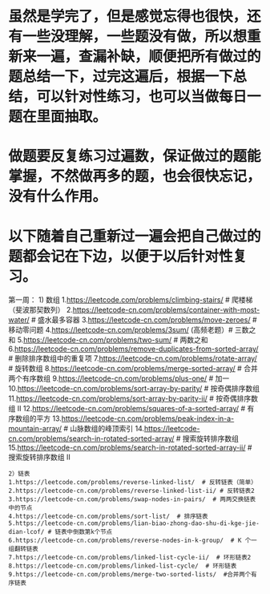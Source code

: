 # 虽然是学完了，但是感觉忘得也很快，还有一些没理解，一些题没有做，所以想重新来一遍，查漏补缺，顺便把所有做过的题总结一下，过完这遍后，根据一下总结，可以针对性练习，也可以当做每日一题在里面抽取。
# 做题要反复练习过遍数，保证做过的题能掌握，不然做再多的题，也会很快忘记，没有什么作用。
# 以下随着自己重新过一遍会把自己做过的题都会记在下边，以便于以后针对性复习。

第一周：
    1) 数组
    1.https://leetcode.com/problems/climbing-stairs/  # 爬楼梯（斐波那契数列）
    2.https://leetcode-cn.com/problems/container-with-most-water/  # 盛水最多容器
    3.https://leetcode-cn.com/problems/move-zeroes/  # 移动零问题
    4.https://leetcode-cn.com/problems/3sum/ (高频老题）# 三数之和
    5.https://leetcode-cn.com/problems/two-sum/  # 两数之和
    6.https://leetcode-cn.com/problems/remove-duplicates-from-sorted-array/  # 删除排序数组中的重复项
    7.https://leetcode-cn.com/problems/rotate-array/   # 旋转数组
    8.https://leetcode-cn.com/problems/merge-sorted-array/  # 合并两个有序数组
    9.https://leetcode-cn.com/problems/plus-one/  # 加一
    10.https://leetcode-cn.com/problems/sort-array-by-parity/  # 按奇偶排序数组
    11.https://leetcode-cn.com/problems/sort-array-by-parity-ii/  # 按奇偶排序数组 II
    12.https://leetcode-cn.com/problems/squares-of-a-sorted-array/  # 有序数组的平方
    13.https://leetcode-cn.com/problems/peak-index-in-a-mountain-array/  # 山脉数组的峰顶索引
    14.https://leetcode-cn.com/problems/search-in-rotated-sorted-array/  # 搜索旋转排序数组
    15.https://leetcode-cn.com/problems/search-in-rotated-sorted-array-ii/  # 搜索旋转排序数组 II

    2）链表
    1.https://leetcode.com/problems/reverse-linked-list/  # 反转链表（简单）
    2.https://leetcode-cn.com/problems/reverse-linked-list-ii/ # 反转链表2
    3.https://leetcode-cn.com/problems/swap-nodes-in-pairs/  # 两两交换链表中的节点
    4.https://leetcode-cn.com/problems/sort-list/  # 排序链表
    5.https://leetcode-cn.com/problems/lian-biao-zhong-dao-shu-di-kge-jie-dian-lcof/ # 链表中倒数第k个节点
    6.https://leetcode-cn.com/problems/reverse-nodes-in-k-group/  # K 个一组翻转链表
    7.https://leetcode-cn.com/problems/linked-list-cycle-ii/  # 环形链表2
    8.https://leetcode-cn.com/problems/linked-list-cycle/  # 环形链表
    9.https://leetcode-cn.com/problems/merge-two-sorted-lists/  #合并两个有序链表
